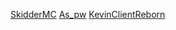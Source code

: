[SkidderMC](https://github.com/SkidderMC) 
[As_pw](https://github.com/Aspw-w)
[KevinClientReborn](https://github.com/RE-KevinClient)
